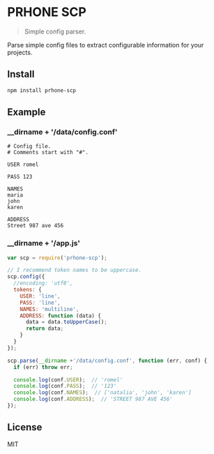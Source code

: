 # PRHONE SCP
> Simple config parser. 

Parse simple config files to extract configurable information for your projects.

## Install

```bash
npm install prhone-scp
```

## Example

### __dirname + '/data/config.conf'

```
# Config file.
# Comments start with "#".

USER romel

PASS 123

NAMES
maria
john
karen

ADDRESS
Street 987 ave 456
```

### __dirname + '/app.js'

```js
var scp = require('prhone-scp');

// I recommend token names to be uppercase.
scp.config({
  //encoding: 'utf8',
  tokens: {
    USER: 'line',
    PASS: 'line',
    NAMES: 'multiline',
    ADDRESS: function (data) {
      data = data.toUpperCase();
      return data;
    }
  }
});

scp.parse(__dirname +'/data/config.conf', function (err, conf) {
  if (err) throw err;

  console.log(conf.USER);  // 'romel'
  console.log(conf.PASS);  // '123'
  console.log(conf.NAMES);  // ['natalia', 'john', 'karen']
  console.log(conf.ADDRESS);  // 'STREET 987 AVE 456'
});
```
## License

MIT
